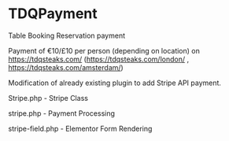 # TDQPayment
Table Booking Reservation payment


Payment of €10/£10 per person (depending on location) on https://tdqsteaks.com/
(https://tdqsteaks.com/london/ , https://tdqsteaks.com/amsterdam/)

Modification of already existing plugin to add Stripe API payment.

Stripe.php - Stripe Class

stripe.php - Payment Processing

stripe-field.php - Elementor Form Rendering

